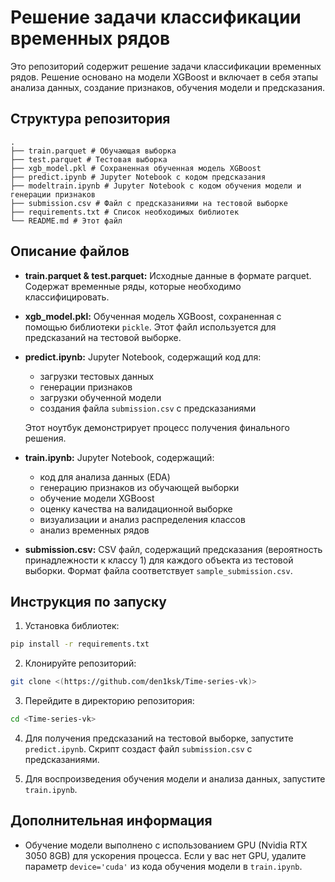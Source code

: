 # Решение задачи классификации временных рядов

Это репозиторий содержит решение задачи классификации временных рядов. Решение основано на модели XGBoost и включает в себя этапы анализа данных, создание признаков, обучения модели и предсказания.

## Структура репозитория

```
.
├── train.parquet # Обучающая выборка
├── test.parquet # Тестовая выборка
├── xgb_model.pkl # Сохраненная обученная модель XGBoost
├── predict.ipynb # Jupyter Notebook с кодом предсказания
├── modeltrain.ipynb # Jupyter Notebook с кодом обучения модели и генерации признаков
├── submission.csv # Файл с предсказаниями на тестовой выборке
├── requirements.txt # Список необходимых библиотек
└── README.md # Этот файл

```

## Описание файлов

* **train.parquet & test.parquet:** Исходные данные в формате parquet. Содержат временные ряды, которые необходимо классифицировать.

* **xgb_model.pkl:** Обученная модель XGBoost, сохраненная с помощью библиотеки `pickle`. Этот файл используется для предсказаний на тестовой выборке.

* **predict.ipynb:** Jupyter Notebook, содержащий код для:
  - загрузки тестовых данных
  - генерации признаков
  - загрузки обученной модели 
  - создания файла `submission.csv` с предсказаниями
  
  Этот ноутбук демонстрирует процесс получения финального решения.

* **train.ipynb:** Jupyter Notebook, содержащий:
  - код для анализа данных (EDA)
  - генерацию признаков из обучающей выборки
  - обучение модели XGBoost
  - оценку качества на валидационной выборке
  - визуализации и анализ распределения классов
  - анализ временных рядов

* **submission.csv:** CSV файл, содержащий предсказания (вероятность принадлежности к классу 1) для каждого объекта из тестовой выборки. Формат файла соответствует `sample_submission.csv`.

## Инструкция по запуску

1. Установка библиотек:
```bash
pip install -r requirements.txt
```

2. Клонируйте репозиторий:
```bash
git clone <(https://github.com/den1ksk/Time-series-vk)>
```

3. Перейдите в директорию репозитория:
```bash
cd <Time-series-vk>
```

4. Для получения предсказаний на тестовой выборке, запустите `predict.ipynb`. Скрипт создаст файл `submission.csv` с предсказаниями.

5. Для воспроизведения обучения модели и анализа данных, запустите `train.ipynb`.

## Дополнительная информация

* Обучение модели выполнено с использованием GPU (Nvidia RTX 3050 8GB) для ускорения процесса. Если у вас нет GPU, удалите параметр `device='cuda'` из кода обучения модели в `train.ipynb`.

